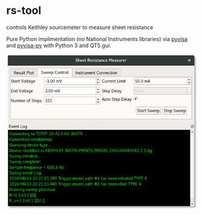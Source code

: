 # rs-tool
controls Keithley sourcemeter to measure sheet resistance

Pure Python implimentation (no National Instruments libraries) via [pyvisa](https://github.com/hgrecco/pyvisa) and [pyvisa-py](https://github.com/hgrecco/pyvisa-py) with Python 3 and QT5 gui.

![User Interface](/ui.png)
